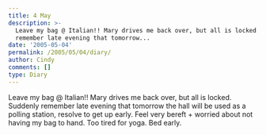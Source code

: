 ```yaml
---
title: 4 May
description: >-
  Leave my bag @ Italian!! Mary drives me back over, but all is locked. Suddenly
  remember late evening that tomorrow...
date: '2005-05-04'
permalink: /2005/05/04/diary/
author: Cindy
comments: []
type: Diary
---
```


Leave my bag @ Italian!! Mary drives me back over, but all is locked. Suddenly remember late evening that tomorrow the hall will be used as a polling station, resolve to get up early. Feel very bereft + worried about not having my bag to hand. Too tired for yoga. Bed early.
